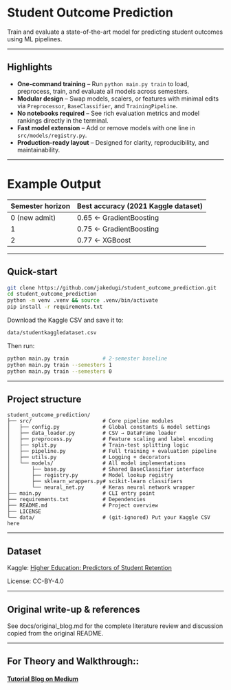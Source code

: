 # Student Outcome Prediction
Train and evaluate a state-of-the-art model for predicting student outcomes using ML pipelines.

---

## Highlights

* **One-command training** – Run `python main.py train` to load, preprocess, train, and evaluate all models across semesters.
* **Modular design** – Swap models, scalers, or features with minimal edits via `Preprocessor`, `BaseClassifier`, and `TrainingPipeline`.
* **No notebooks required** – See rich evaluation metrics and model rankings directly in the terminal.
* **Fast model extension** – Add or remove models with one line in `src/models/registry.py`.
* **Production-ready layout** – Designed for clarity, reproducibility, and maintainability.

---

# Example Output

| Semester horizon | Best accuracy (2021 Kaggle dataset) |
|------------------|--------------------------------------|
| 0 (new admit)    | 0.65 ← GradientBoosting              |
| 1                | 0.75 ← GradientBoosting              |
| 2                | 0.77 ← XGBoost                       |

---

## Quick-start

```bash
git clone https://github.com/jakedugi/student_outcome_prediction.git
cd student_outcome_prediction
python -m venv .venv && source .venv/bin/activate
pip install -r requirements.txt
```

Download the Kaggle CSV and save it to:
```bash
data/studentkaggledataset.csv
```

Then run:
```bash
python main.py train           # 2-semester baseline
python main.py train --semesters 1
python main.py train --semesters 0
```

---

## Project structure
```text
student_outcome_prediction/
├── src/                       # Core pipeline modules
│   ├── config.py              # Global constants & model settings
│   ├── data_loader.py         # CSV → DataFrame loader
│   ├── preprocess.py          # Feature scaling and label encoding
│   ├── split.py               # Train-test splitting logic
│   ├── pipeline.py            # Full training + evaluation pipeline
│   ├── utils.py               # Logging + decorators
│   └── models/                # All model implementations
│       ├── base.py            # Shared BaseClassifier interface
│       ├── registry.py        # Model lookup registry
│       ├── sklearn_wrappers.py# scikit-learn classifiers
│       └── neural_net.py      # Keras neural network wrapper
├── main.py                    # CLI entry point
├── requirements.txt           # Dependencies
├── README.md                  # Project overview
├── LICENSE
└── data/                      # (git-ignored) Put your Kaggle CSV here
```
---

## Dataset

Kaggle: [Higher Education: Predictors of Student Retention](https://www.kaggle.com/datasets/thedevastator/higher-education-predictors-of-student-retention/data)

License: CC-BY-4.0

---

##  Original write-up & references
See docs/original_blog.md for the complete literature review and discussion copied from the original README.

---

## For Theory and Walkthrough::

#### [Tutorial Blog on Medium](https://medium.com/@Jake_2287/student-outcome-prediction-36702de0f4a3)
